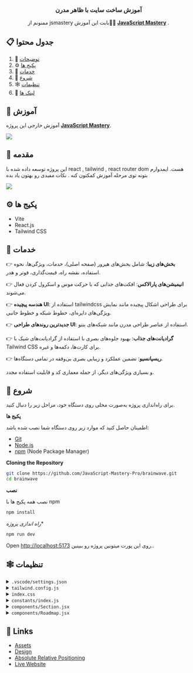 <div align="center">
  

  <h3 align="center">آموزش ساخت سایت با ظاهر مدرن</h3>

   <div align="center">
     ممنونم از jsmastery بابت این آموزش🙏🌹 <a href="https://www.youtube.com/@javascriptmastery/videos" target="_blank"><b>JavaScript Mastery</b></a> .
    </div>
</div>

## 📋 <a name="table">جدول محتوا</a>

1. 🤖 [توضیحات](#introduction)
2. ⚙️ [پکیج ها](#tech-stack)
3. 🔋 [خدمات](#features)
4. 🤸 [شروع](#quick-start)
5. 🕸️ [تنظیمات](#snippets)
6. 🔗 [لینک ها](#links)


## 🚨 آموزش

آموزش خارجی این پروژه <a href="https://www.youtube.com/@javascriptmastery/videos" target="_blank"><b>JavaScript Mastery</b></a>.



<a href="https://youtu.be/B91wc5dCEBA" target="_blank"><img src="https://github.com/sujatagunale/EasyRead/assets/151519281/1736fca5-a031-4854-8c09-bc110e3bc16d" /></a>

## <a name="introduction">🤖 مقدمه</a>
این پروژه توسعه داده شده با react , tailwind , react router dom هست. ایمدوارم بتونه توی مرحله آموزش کمکتون کنه . نکات مفیدی رو بهتون یاد بده

<a href="https://discord.com/invite/n6EdbFJ" target="_blank"><img src="https://github.com/sujatagunale/EasyRead/assets/151519281/618f4872-1e10-42da-8213-1d69e486d02e" /></a>

## <a name="tech-stack">⚙️ پکیج ها</a>

- Vite
- React.js
- Tailwind CSS

## <a name="features">🔋 خدمات</a>

👉 **بخش‌های زیبا**: شامل بخش‌های هیرور (صفحه اصلی)، خدمات، ویژگی‌ها، نحوه استفاده، نقشه راه، قیمت‌گذاری، فوتر و هدر.

👉 **انیمیشن‌های پارالاکس**: افکت‌های جذابی که با حرکت موس و اسکرول کردن فعال می‌شوند.

👉 **هندسه پیچیده UI**: استفاده از tailwindcss برای طراحی اشکال پیچیده مانند نمایش ویژگی‌های دایره‌ای، خطوط شبکه و خطوط جانبی.

👉 **جدیدترین روندهای طراحی UI**: استفاده از عناصر طراحی مدرن مانند شبکه‌های بنتو.

👉 **گرادیانت‌های جذاب**: بهبود جلوه‌های بصری با استفاده از گرادیانت‌های شیک با Tailwind CSS برای کارت‌ها، دکمه‌ها و غیره.

👉 **ریسپانسیو**: تضمین عملکرد و زیبایی بصری بی‌وقفه در تمامی دستگاه‌ها.

و بسیاری ویژگی‌های دیگر، از جمله معماری کد و قابلیت استفاده مجدد.

## <a name="quick-start">🤸 شروع</a>

برای راه‌اندازی پروژه به‌صورت محلی روی دستگاه خود، مراحل زیر را دنبال کنید.


**پکیج ها**

اطمینان حاصل کنید که موارد زیر روی دستگاه شما نصب شده باشد:



- [Git](https://git-scm.com/)
- [Node.js](https://nodejs.org/en)
- [npm](https://www.npmjs.com/) (Node Package Manager)

**Cloning the Repository**

```bash
git clone https://github.com/JavaScript-Mastery-Pro/brainwave.git
cd brainwave
```

**نصب**

نصب همه پکیج ها با npm
```bash
npm install
```

*راه اندازی پروژه**

```bash
npm run dev
```

Open [http://localhost:5173](http://localhost:5173) روی این پورت میتونین پروژه رو ببینین..

## <a name="snippets">🕸️ تنظیمات</a>

<details>
<summary><code>.vscode/settings.json</code></summary>

```json
{
  "editor.defaultFormatter": "esbenp.prettier-vscode",
  "editor.formatOnSave": true,
  "editor.codeActionsOnSave": {
    "source.fixAll.eslint": "explicit",
    "source.addMissingImports": "explicit"
  },
  "prettier.tabWidth": 2,
  "prettier.useTabs": false,
  "prettier.semi": true,
  "prettier.singleQuote": false,
  "prettier.jsxSingleQuote": false,
  "prettier.trailingComma": "es5",
  "prettier.arrowParens": "always",
  "[javascriptreact]": {
    "editor.defaultFormatter": "esbenp.prettier-vscode"
  },
  "[css]": {
    "editor.defaultFormatter": "vscode.css-language-features"
  },
  "[svg]": {
    "editor.defaultFormatter": "jock.svg"
  }
}
```

</details>

<details>
<summary><code>tailwind.config.js</code></summary>

```javascript
/** @type {import('tailwindcss').Config} */
import { fontFamily } from "tailwindcss/defaultTheme";
import plugin from "tailwindcss/plugin";

export default {
  content: [
    "./index.html",
    "./src/**/*.{js,ts,jsx,tsx}",
    "./public/assets/**/*.{js,ts,jsx,tsx}",
  ],
  theme: {
    extend: {
      colors: {
        color: {
          1: "#AC6AFF",
          2: "#FFC876",
          3: "#FF776F",
          4: "#7ADB78",
          5: "#858DFF",
          6: "#FF98E2",
        },
        stroke: {
          1: "#26242C",
        },
        n: {
          1: "#FFFFFF",
          2: "#CAC6DD",
          3: "#ADA8C3",
          4: "#757185",
          5: "#3F3A52",
          6: "#252134",
          7: "#15131D",
          8: "#0E0C15",
          9: "#474060",
          10: "#43435C",
          11: "#1B1B2E",
          12: "#2E2A41",
          13: "#6C7275",
        },
      },
      fontFamily: {
        sans: ["var(--font-sora)", ...fontFamily.sans],
        code: "var(--font-code)",
        grotesk: "var(--font-grotesk)",
      },
      letterSpacing: {
        tagline: ".15em",
      },
      spacing: {
        0.25: "0.0625rem",
        7.5: "1.875rem",
        15: "3.75rem",
      },
      opacity: {
        15: ".15",
      },
      transitionDuration: {
        DEFAULT: "200ms",
      },
      transitionTimingFunction: {
        DEFAULT: "linear",
      },
      zIndex: {
        1: "1",
        2: "2",
        3: "3",
        4: "4",
        5: "5",
      },
      borderWidth: {
        DEFAULT: "0.0625rem",
      },
      backgroundImage: {
        "radial-gradient": "radial-gradient(var(--tw-gradient-stops))",
        "conic-gradient":
          "conic-gradient(from 225deg, #FFC876, #79FFF7, #9F53FF, #FF98E2, #FFC876)",
        "benefit-card-1": "url(assets/benefits/card-1.svg)",
        "benefit-card-2": "url(assets/benefits/card-2.svg)",
        "benefit-card-3": "url(assets/benefits/card-3.svg)",
        "benefit-card-4": "url(assets/benefits/card-4.svg)",
        "benefit-card-5": "url(assets/benefits/card-5.svg)",
        "benefit-card-6": "url(assets/benefits/card-6.svg)",
      },
    },
  },
  plugins: [
    plugin(function ({ addBase, addComponents, addUtilities }) {
      addBase({});
      addComponents({
        ".container": {
          "@apply max-w-[77.5rem] mx-auto px-5 md:px-10 lg:px-15 xl:max-w-[87.5rem]":
            {},
        },
        ".h1": {
          "@apply font-semibold text-[2.5rem] leading-[3.25rem] md:text-[2.75rem] md:leading-[3.75rem] lg:text-[3.25rem] lg:leading-[4.0625rem] xl:text-[3.75rem] xl:leading-[4.5rem]":
            {},
        },
        ".h2": {
          "@apply text-[1.75rem] leading-[2.5rem] md:text-[2rem] md:leading-[2.5rem] lg:text-[2.5rem] lg:leading-[3.5rem] xl:text-[3rem] xl:leading-tight":
            {},
        },
        ".h3": {
          "@apply text-[2rem] leading-normal md:text-[2.5rem]": {},
        },
        ".h4": {
          "@apply text-[2rem] leading-normal": {},
        },
        ".h5": {
          "@apply text-2xl leading-normal": {},
        },
        ".h6": {
          "@apply font-semibold text-lg leading-8": {},
        },
        ".body-1": {
          "@apply text-[0.875rem] leading-[1.5rem] md:text-[1rem] md:leading-[1.75rem] lg:text-[1.25rem] lg:leading-8":
            {},
        },
        ".body-2": {
          "@apply font-light text-[0.875rem] leading-6 md:text-base": {},
        },
        ".caption": {
          "@apply text-sm": {},
        },
        ".tagline": {
          "@apply font-grotesk font-light text-xs tracking-tagline uppercase":
            {},
        },
        ".quote": {
          "@apply font-code text-lg leading-normal": {},
        },
        ".button": {
          "@apply font-code text-xs font-bold uppercase tracking-wider": {},
        },
      });
      addUtilities({
        ".tap-highlight-color": {
          "-webkit-tap-highlight-color": "rgba(0, 0, 0, 0)",
        },
      });
    }),
  ],
};
```

</details>

<details>
<summary><code>index.css</code></summary>

```css
@import url("https://fonts.googleapis.com/css2?family=Sora:wght@300;400;600&display=swap");
@import url("https://fonts.googleapis.com/css2?family=Source+Code+Pro:wght@400;600;700&display=swap");
@import url("https://fonts.googleapis.com/css2?family=Space+Grotesk:wght@300&display=swap");

@import "tailwindcss";

:root {
  --font-sora: "Sora", sans-serif;
  --font-code: "Source Code Pro", monospace;
  --font-grotesk: "Space Grotesk", sans-serif;
  color-scheme: dark;
}

* {
  scroll-behavior: smooth;
}

.text-n-1 {
  color: "#FFFFFF";
}
.text-n-2 {
  color: "#CAC6DD";
}
.text-n-3 {
  color: "#ADA8C3";
}
.text-n-4 {
  color: "#757185";
}
.text-n-5 {
  color: "#3F3A52";
}
.text-n-6 {
  color: "#252134";
}
.text-n-7 {
  color: "#15131D";
}
.text-n-8 {
  color: "#0E0C15";
}
.text-n-9 {
  color: "#474060";
}
.text-n-10 {
  color: "#43435C";
}
.text-n-11 {
  color: "#1B1B2E";
}
.text-n-12 {
  color: "#2E2A41";
}
.text-n-13 {
  color: "#6C7275";
}

.bg-n-1 {
  background-color: "#FFFFFF";
}
.bg-n-2 {
  background-color: "#CAC6DD";
}
.bg-n-3 {
  background-color: "#ADA8C3";
}
.bg-n-4 {
  background-color: "#757185";
}
.bg-n-5 {
  background-color: "#3F3A52";
}
.bg-n-6 {
  background-color: "#252134";
}
.bg-n-7 {
  background-color: "#15131D";
}
.bg-n-8 {
  background-color: "#0E0C15";
}
.bg-n-9 {
  background-color: "#474060";
}
.bg-n-10 {
  background-color: "#43435C";
}
.bg-n-11 {
  background-color: "#1B1B2E";
}
.bg-n-12 {
  background-color: "#2E2A41";
}
.bg-n-13 {
  background-color: "#6C7275";
}
.ltr {
  direction: ltr;
}

.container {
  @apply max-w-[77.5rem] mx-auto px-5 md:px-10 lg:px-15 xl:max-w-[87.5rem];
}
.h1 {
  @apply font-semibold text-[2.5rem] leading-[3.25rem] md:text-[2.75rem] md:leading-[3.75rem] lg:text-[3.25rem] lg:leading-[4.0625rem] xl:text-[3.75rem] xl:leading-[4.5rem];
}
.h2 {
  @apply text-[1.75rem] leading-[2.5rem] md:text-[2rem] md:leading-[2.5rem] lg:text-[2.5rem] lg:leading-[3.5rem] xl:text-[3rem] xl:leading-tight;
}
.h3 {
  @apply text-[2rem] leading-normal md:text-[2.5rem];
}
.h4 {
  @apply text-[2rem] leading-normal;
}

.h5 {
  @apply text-2xl leading-normal;
}
.h6 {
  @apply font-semibold text-lg leading-8;
}
.body-1 {
  @apply text-[0.875rem] leading-[1.5rem] md:text-[1rem] md:leading-[1.75rem] lg:text-[1.25rem] lg:leading-8;
}

.body-2 {
  @apply font-light text-[0.875rem] leading-6 md:text-base;
}

.caption {
  @apply text-sm;
}

.tagline {
  @apply  font-light text-xs  uppercase;
}
.quote {
  @apply  text-lg leading-normal;
}
.button {
  @apply  text-xs font-bold uppercase tracking-wider;
}
.tap-highlight-color {
  -webkit-tap-highlight-color: rgba(0, 0, 0, 0);
}



body {
  @apply font-sans bg-[#0E0C15]  text-base;
  color: "#ffffff";
  direction: rtl;
}

.rotate-45 {
  @apply rotate-[45deg];
}

.rotate-90 {
  @apply rotate-[90deg];
}

.rotate-135 {
  @apply rotate-[135deg];
}

.rotate-180 {
  @apply rotate-[180deg];
}

.rotate-225 {
  @apply rotate-[225deg];
}

.rotate-270 {
  @apply rotate-[270deg];
}

.rotate-315 {
  @apply rotate-[315deg];
}

.rotate-360 {
  @apply rotate-[360deg];
}

.-rotate-45 {
  @apply rotate-[-45deg];
}

.-rotate-90 {
  @apply rotate-[-90deg];
}

.-rotate-135 {
  @apply rotate-[-135deg];
}

.-rotate-180 {
  @apply rotate-[-180deg];
}

.-rotate-225 {
  @apply rotate-[-225deg];
}

.-rotate-270 {
  @apply rotate-[-270deg];
}

.-rotate-315 {
  @apply rotate-[-315deg];
}

.-rotate-360 {
  @apply rotate-[-360deg];
}

```

</details>

<details>
<summary><code>constants/index.js</code></summary>

```javascript
import {
  benefitIcon1,
  benefitIcon2,
  benefitIcon3,
  benefitIcon4,
  benefitImage2,
  chromecast,
  disc02,
  discord,
  discordBlack,
  facebook,
  figma,
  file02,
  framer,
  homeSmile,
  instagram,
  notification2,
  notification3,
  notification4,
  notion,
  photoshop,
  plusSquare,
  protopie,
  raindrop,
  recording01,
  recording03,
  roadmap1,
  roadmap2,
  roadmap3,
  roadmap4,
  searchMd,
  slack,
  sliders04,
  telegram,
  twitter,
  yourlogo,
} from "../../public/assets";

export const navigation = [
  {
    id: "0",
    title: "خدمات",
    url: "#features",
  },
  {
    id: "1",
    title: "قیمت",
    url: "#pricing",
  },
  {
    id: "2",
    title: "نحوه ی استفاده",
    url: "#how-to-use",
  },
  {
    id: "3",
    title: "نقشه راه",
    url: "#roadmap",
  },
  {
    id: "4",
    title: "ساخت اکانت جدید",
    url: "#signup",
    onlyMobile: true,
  },
  {
    id: "5",
    title: "ورود",
    url: "#login",
    onlyMobile: true,
  },
];

export const heroIcons = [homeSmile, file02, searchMd, plusSquare];

export const notificationImages = [notification4, notification3, notification2];

export const companyLogos = [yourlogo, yourlogo, yourlogo, yourlogo, yourlogo];

export const brainwaveServices = [
  "تولید کننده عکس",
  "افزایش دهنده کیفیت عکس",
  "چت با هوش مصنوعی",
];

export const brainwaveServicesIcons = [
  recording03,
  recording01,
  disc02,
  chromecast,
  sliders04,
];
export const roadmap = [
  {
    id: "0",
    title: "شناسایی صدا",
    text: "امکان فهم و پاسخ‌گویی ربات به دستورات صوتی، تا کاربران بتوانند به راحتی بدون نیاز به لمس صفحه با اپلیکیشن تعامل کنند.",
    date: "1403 اردیبهشت",
    status: "done",
    imageUrl: roadmap1,
    colorful: true,
  },
  {
    id: "1",
    title: "بازی",
    text: "افزودن المان‌های شبیه به بازی، مانند نشان‌ها یا رتبه‌بندی‌ها، برای تشویق کاربران به استفاده بیشتر از ربات چت.",
    date: "1403 خرداد",
    status: "progress",
    imageUrl: roadmap2,
  },
  {
    id: "2",
    title: "رباط شخصی سازی شده",
    text: "امکان شخصی‌سازی ظاهر و رفتار ربات توسط کاربران، تا تجربه تعامل با ربات جذاب‌تر و سرگرم‌کننده‌تر شود.",
    date: "1403 تیر",
    status: "done",
    imageUrl: roadmap3,
  },
  {
    id: "3",
    title: "یکپارچگی با Api ها",
    text: "چندین هوش مصنوعی قدرتمند دنیا پاسخگوی شما هستند. با اطمینان استفاده کنید.",
    date: "1403 شهریور",
    status: "progress",
    imageUrl: roadmap4,
  },
];

export const collabText =
  "با اتوماسیون هوشمند و امنیت عالی، این بهترین راه‌حل برای تیم‌هایی‌ هست که می‌خوان کارشون رو هوشمندتر انجام بدن.";

export const collabContent = [
  {
    id: "0",
    title: "یکپارچگی بدون مشکل",
  },
  {
    id: "1",
    title: "اتوماسیون هوشمند",
  },
  {
    id: "2",
    title: "امنیت بی نظیر",
  },
];

export const collabApps = [
  {
    id: "0",
    title: "فیگما",
    icon: figma,
    width: 26,
    height: 36,
  },
  {
    id: "1",
    title: "نوشن",
    icon: notion,
    width: 34,
    height: 36,
  },
  {
    id: "2",
    title: "دیسکورد",
    icon: discord,
    width: 36,
    height: 28,
  },
  {
    id: "3",
    title: "اسلک",
    icon: slack,
    width: 34,
    height: 35,
  },
  {
    id: "4",
    title: "فتوشاپ",
    icon: photoshop,
    width: 34,
    height: 34,
  },
  {
    id: "5",
    title: "پروتاپی",
    icon: protopie,
    width: 34,
    height: 34,
  },
  {
    id: "6",
    title: "فریمر",
    icon: framer,
    width: 26,
    height: 34,
  },
  {
    id: "7",
    title: "رین دراپ",
    icon: raindrop,
    width: 38,
    height: 32,
  },
];

export const pricing = [
  {
    id: "0",
    title: "پایه",
    description: "ربات چت هوشمند، پیشنهادات شخصی‌سازی‌شده",
    price: "رایگان",
    features: [
      "ربات چت هوشمندی که می‌تواند سوالات شما را درک کند",
      "پیشنهادات شخصی‌سازی‌شده بر اساس علایق شما",
      "امکان استفاده از اپلیکیشن و ویژگی‌های آن بدون هیچ هزینه‌ای",
    ],
  },
  {
    id: "1",
    title: "پیشرفته",
    description: "ربات چت پیشرفته هوشمند، پشتیبانی اولویت‌دار، داشبورد آنالیز",
    price: "۹.۹۹ دلار",
    features: [
      "ربات چت پیشرفته که می‌تواند سوالات پیچیده را درک کند",
      "داشبورد آنالیز برای پیگیری مکالمات شما",
      "پشتیبانی اولویت‌دار برای حل سریع مشکلات",
    ],
  },
  {
    id: "2",
    title: "شرکتی",
    description: "ربات چت سفارشی، آنالیز پیشرفته، حساب کاربری اختصاصی",
    price: "تماس بگیرید",
    features: [
      "ربات چت هوشمندی که می‌تواند سوالات شما را درک کند",
      "پیشنهادات شخصی‌سازی‌شده بر اساس علایق شما",
      "امکان استفاده از اپلیکیشن و ویژگی‌های آن بدون هیچ هزینه‌ای",
    ],
  },
];

export const benefits = [
  {
    id: "0",
    title: "هر سوالی بپرسید",
    text: "به کاربران این امکان را می‌دهد تا به سرعت به سوالاتشان پاسخ پیدا کنند بدون اینکه نیاز باشد به منابع مختلف جستجو کنند.",
    backgroundUrl: "./src/assets/benefits/card-1.svg",
    iconUrl: benefitIcon1,
    imageUrl: benefitImage2,
  },
  {
    id: "1",
    title: "هر روز بهتر شوید",
    text: "اپلیکیشن از پردازش زبان طبیعی برای درک سوالات کاربران و ارائه پاسخ‌های دقیق و مرتبط استفاده می‌کند.",
    backgroundUrl: "./src/assets/benefits/card-2.svg",
    iconUrl: benefitIcon2,
    imageUrl: benefitImage2,
    light: true,
  },
  {
    id: "2",
    title: "اتصال در هر جا",
    text: "با ربات چت هوشمند از هر جایی، روی هر دستگاهی، ارتباط برقرار کنید و دسترسی و راحتی بیشتری داشته باشید.",
    backgroundUrl: "./src/assets/benefits/card-3.svg",
    iconUrl: benefitIcon3,
    imageUrl: benefitImage2,
  },
  {
    id: "3",
    title: "پاسخ سریع",
    text: "به کاربران این امکان را می‌دهد تا به سرعت پاسخ سوالاتشان را پیدا کنند بدون اینکه نیاز باشد به منابع مختلف جستجو کنند.",
    backgroundUrl: "./src/assets/benefits/card-4.svg",
    iconUrl: benefitIcon4,
    imageUrl: benefitImage2,
    light: true,
  },
  {
    id: "4",
    title: "هر سوالی بپرسید",
    text: "به کاربران این امکان را می‌دهد تا به سرعت به سوالاتشان پاسخ پیدا کنند بدون اینکه نیاز باشد به منابع مختلف جستجو کنند.",
    backgroundUrl: "./src/assets/benefits/card-5.svg",
    iconUrl: benefitIcon1,
    imageUrl: benefitImage2,
  },
  {
    id: "5",
    title: "هر روز بهتر شوید",
    text: "اپلیکیشن از پردازش زبان طبیعی برای درک سوالات کاربران و ارائه پاسخ‌های دقیق و مرتبط استفاده می‌کند.",
    backgroundUrl: "./src/assets/benefits/card-6.svg",
    iconUrl: benefitIcon2,
    imageUrl: benefitImage2,
  },
];

export const socials = [
  {
    id: "0",
    title: "دیسکورد",
    iconUrl: discordBlack,
    url: "#",
  },
  {
    id: "1",
    title: "توییتر",
    iconUrl: twitter,
    url: "#",
  },
  {
    id: "2",
    title: "اینستاگرام",
    iconUrl: instagram,
    url: "#",
  },
  {
    id: "3",
    title: "تلگرام",
    iconUrl: telegram,
    url: "#",
  },
  {
    id: "4",
    title: "فیسبوک",
    iconUrl: facebook,
    url: "#",
  },
];
```

</details>

<details>
<summary><code>components/Section.jsx</code></summary>

```javascript
import SectionSvg from "../../public/assets/svg/SectionSvg";

const Section = ({
  className,
  id,
  crosses,
  crossesOffset,
  customPaddings,
  children,
}) => (
  <div
    id={id}
    className={`relative 
    ${
      customPaddings ||
      `py-10 lg:py-16 xl:py-20 ${crosses ? "lg:py-32 xl:py-40" : ""}`
    } ${className || ""}`}
  >
    {children}

    <div className="hidden absolute top-0 left-5 w-0.25 h-full bg-stroke-1 pointer-events-none md:block lg:left-7.5 xl:left-10" />
    <div className="hidden absolute top-0 right-5 w-0.25 h-full bg-stroke-1 pointer-events-none md:block lg:right-7.5 xl:right-10" />

    {crosses && (
      <>
        <div
          className={`hidden absolute top-0 left-7.5 right-7.5 h-0.25 bg-stroke-1 ${
            crossesOffset && crossesOffset
          } pointer-events-none lg:block xl:left-10 right-10`}
        />
        <SectionSvg crossesOffset={crossesOffset} />
      </>
    )}
  </div>
);

export default Section;
```

</details>

<details>
<summary><code>components/Roadmap.jsx</code></summary>

```javascript
import Button from "./Button";
import Heading from "./Heading";
import Section from "./Section";
import Tagline from "./TagLine";
import { roadmap } from "../constants";
import { check2, grid, loading1 } from "../../public/assets";
import { Gradient } from "./design/Roadmap";

const Roadmap = () => (
  <Section className="overflow-hidden" id="roadmap">
    <div className="container md:pb-10">
      <Heading tag="Ready to get started" title="What we’re working on" />

      <div className="relative grid gap-6 md:grid-cols-2 md:gap-4 md:pb-[7rem]">
        {roadmap.map((item) => {
          const status = item.status === "done" ? "Done" : "In progress";

          return (
            <div
              className={`md:flex even:md:translate-y-[7rem] p-0.25 rounded-[2.5rem] ${
                item.colorful ? "bg-conic-gradient" : "bg-n-6"
              }`}
              key={item.id}
            >
              <div className="relative p-8 bg-n-8 rounded-[2.4375rem] overflow-hidden xl:p-15">
                <div className="absolute top-0 left-0 max-w-full">
                  <img
                    className="w-full"
                    src={grid}
                    width={550}
                    height={550}
                    alt="Grid"
                  />
                </div>
                <div className="relative z-1">
                  <div className="flex items-center justify-between max-w-[27rem] mb-8 md:mb-20">
                    <Tagline>{item.date}</Tagline>

                    <div className="flex items-center px-4 py-1 bg-n-1 rounded text-n-8">
                      <img
                        className="mr-2.5"
                        src={item.status === "done" ? check2 : loading1}
                        width={16}
                        height={16}
                        alt={status}
                      />
                      <div className="tagline">{status}</div>
                    </div>
                  </div>

                  <div className="mb-10 -my-10 -mx-15">
                    <img
                      className="w-full"
                      src={item.imageUrl}
                      width={628}
                      height={426}
                      alt={item.title}
                    />
                  </div>
                  <h4 className="h4 mb-4">{item.title}</h4>
                  <p className="body-2 text-n-4">{item.text}</p>
                </div>
              </div>
            </div>
          );
        })}

        <Gradient />
      </div>

      <div className="flex justify-center mt-12 md:mt-15 xl:mt-20">
        <Button href="/roadmap">Our roadmap</Button>
      </div>
    </div>
  </Section>
);

export default Roadmap;
```

</details>

## <a name="links">🔗 Links</a>

- [Assets](https://drive.google.com/file/d/1JKzwPl_hnpjIlNbwfjMagb4HosxnyXbf/view?usp=sharing)
- [Design](https://drive.google.com/file/d/15WJMOchujvaQ7Kg9e0nGeGR7G7JOeX1K/view?usp=sharing)
- [Absolute Relative Positioning](https://css-tricks.com/absolute-positioning-inside-relative-positioning/)
- [Live Website](https://jsm-brainwave.com/)
